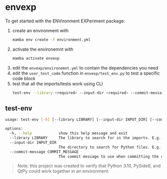 # envexp

To get started with the ENVironment EXPeriment package:

1. create an environment with
   ```bash
   mamba env create -f environment.yml
   ```
2. activate the environemnt with
   ```bash
   mamba activate envexp
   ```
3. edit the `envexp/environemnt.yml` to contain the dependencies you need
4. edit the `user_test_code` function in `envexp/test_env.py` to test a specific code block
5. test that all the imports/tests work using CLI
   ```bash
   test-env --library <required> --input-dir <required> --commit-message <required>
   ```

## test-env

```bash
usage: test-env [-h] [--library LIBRARY] [--input-dir INPUT_DIR] [--commit-message COMMIT_MESSAGE]

options:
  -h, --help            show this help message and exit
  --library LIBRARY     The library to search for in the imports. E.g. 'qtpy'.
  --input-dir INPUT_DIR
                        The directory to search for Python files. E.g. 'C:\path o\sleap'.
  --commit-message COMMIT_MESSAGE
                        The commit message to use when committing the changes.
```

> Note: this project was created to verify that Python 3.10, PySide6, and QtPy could work
> together in an environment.
